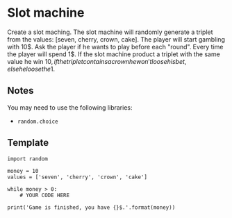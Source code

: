 Slot machine
============

Create a slot maching. The slot machine will randomly generate a triplet from the values:
[seven, cherry, crown, cake]. The player will start gambling with 10$. Ask the player if he wants to play before each "round". Every time the player will spend 1$. If the slot machine product a triplet with the same value he win 10$, if the triplet contains a crown he won't loose his bet, else he loose the 1$.

## Notes

You may need to use the following libraries:

- ```random.choice```

## Template

	import random

	money = 10
	values = ['seven', 'cherry', 'crown', 'cake']

	while money > 0:
	    # YOUR CODE HERE
	    
	print('Game is finished, you have {}$.'.format(money))
